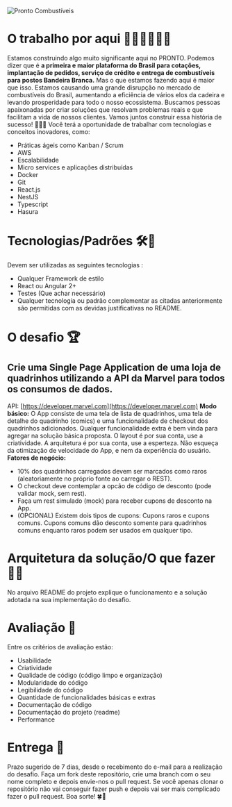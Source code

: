![Pronto Combustíveis](https://www.prontocombustiveis.com.br/assets/img/logo-politica-de-privacidade.png)
# O trabalho por aqui 🚀👨‍🚀👨‍💻🦄
Estamos construindo algo muito significante aqui no PRONTO. 
Podemos dizer que é **a primeira e maior plataforma do Brasil para cotações, implantação de pedidos, serviço de crédito e entrega de combustíveis para postos Bandeira Branca.**
Mas o que estamos fazendo aqui é maior que isso. Estamos causando uma grande disrupção no mercado de combustíveis do Brasil, aumentando a eficiência de vários elos da cadeira e levando prosperidade para todo o nosso ecossistema.
Buscamos pessoas apaixonadas por criar soluções que resolvam problemas reais e que facilitam a vida de nossos clientes.
Vamos juntos construir essa história de sucesso! 🦄🚀🚀
Você terá a oportunidade de trabalhar com tecnologias e conceitos inovadores, como:
* Práticas ágeis como Kanban / Scrum
* AWS
* Escalabilidade
* Micro services e aplicações distribuídas
* Docker
* Git
* React.js
* NestJS
* Typescript
* Hasura
# Tecnologias/Padrões 🛠🔩
Devem ser utilizadas as seguintes tecnologias :
* Qualquer Framework de estilo 
* React ou Angular 2+
* Testes (Que achar necessário) 
* Qualquer tecnologia ou padrão complementar as citadas anteriormente são permitidas com as devidas justificativas no README.
# O desafio 🏆
## Crie uma Single Page Application de uma loja de quadrinhos utilizando a API da Marvel para todos os consumos de dados.
API: [https://developer.marvel.com](https://developer.marvel.com)
**Modo básico:**
O App consiste de uma tela de lista de quadrinhos, uma tela de detalhe do quadrinho (comics) e uma funcionalidade de checkout dos quadrinhos adicionados.
Qualquer funcionalidade extra é bem vinda para agregar na solução básica proposta.
O layout é por sua conta, use a criatividade.
A arquitetura é por sua conta, use a esperteza.
Não esqueça da otimização de velocidade do App, e nem da experiência do usuário.
**Fatores de negócio:**
* 10% dos quadrinhos carregados devem ser marcados como raros (aleatoriamente no próprio fonte ao carregar o REST). 
* O checkout deve contemplar a opcão de código de desconto (pode validar mock, sem rest).
* Faça um rest simulado (mock) para receber cupons de desconto na App.
* (OPCIONAL) Existem dois tipos de cupons: Cupons raros e cupons comuns. Cupons comuns dão desconto somente para quadrinhos comuns enquanto raros podem ser usados em qualquer tipo.
# Arquitetura da solução/O que fazer 👩‍💻
No arquivo README do projeto explique o funcionamento e a solução adotada na sua implementação do desafio.
# Avaliação 📄
Entre os critérios de avaliação estão:
* Usabilidade
* Criatividade
* Qualidade de código (código limpo e organização)
* Modularidade do código
* Legibilidade do código
* Quantidade de funcionalidades básicas e extras
* Documentação de código
* Documentação do projeto (readme)
* Performance
# Entrega 🚚
Prazo sugerido de 7 dias, desde o recebimento do e-mail para a realização do desafio.
Faça um fork deste repositório, crie uma branch com o seu nome completo e depois envie-nos o pull request. 
Se você apenas clonar o repositório não vai conseguir fazer push e depois vai ser mais complicado fazer o pull request.
Boa sorte! 🍀🤞

